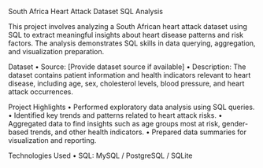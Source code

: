 South Africa Heart Attack Dataset SQL Analysis

This project involves analyzing a South African heart attack dataset using SQL to extract meaningful insights about heart disease patterns and risk factors. The analysis demonstrates SQL skills in data querying, aggregation, and visualization preparation.

Dataset
	•	Source: [Provide dataset source if available]
	•	Description: The dataset contains patient information and health indicators relevant to heart disease, including age, sex, cholesterol levels, blood pressure, and heart attack occurrences.

Project Highlights
	•	Performed exploratory data analysis using SQL queries.
	•	Identified key trends and patterns related to heart attack risks.
	•	Aggregated data to find insights such as age groups most at risk, gender-based trends, and other health indicators.
	•	Prepared data summaries for visualization and reporting.

Technologies Used
	•	SQL: MySQL / PostgreSQL / SQLite
